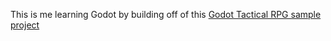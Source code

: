 This is me learning Godot by building off of this [Godot Tactical RPG sample project](https://github.com/ramaureirac/godot-tactical-rpg)



